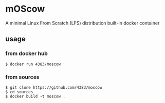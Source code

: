 # mOScow

A minimal Linux From Scratch (LFS) distribution built-in docker container

## usage

### from docker hub
```shell
$ docker run 4383/moscow
```
### from sources
```shell
$ git clone https://github.com/4383/moscow
$ cd sources
$ docker build -t moscow .
```
